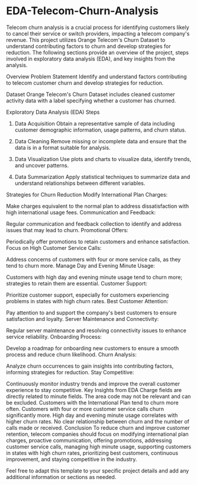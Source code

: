 # EDA-Telecom-Churn-Analysis

Telecom churn analysis is a crucial process for identifying customers likely to cancel their service or switch providers, impacting a telecom company's revenue. This project utilizes Orange Telecom's Churn Dataset to understand contributing factors to churn and develop strategies for reduction. The following sections provide an overview of the project, steps involved in exploratory data analysis (EDA), and key insights from the analysis.

Overview
Problem Statement
Identify and understand factors contributing to telecom customer churn and develop strategies for reduction.

Dataset
Orange Telecom's Churn Dataset includes cleaned customer activity data with a label specifying whether a customer has churned.

Exploratory Data Analysis (EDA) Steps
1. Data Acquisition
Obtain a representative sample of data including customer demographic information, usage patterns, and churn status.

2. Data Cleaning
Remove missing or incomplete data and ensure that the data is in a format suitable for analysis.

3. Data Visualization
Use plots and charts to visualize data, identify trends, and uncover patterns.

4. Data Summarization
Apply statistical techniques to summarize data and understand relationships between different variables.

Strategies for Churn Reduction
Modify International Plan Charges:

Make charges equivalent to the normal plan to address dissatisfaction with high international usage fees.
Communication and Feedback:

Regular communication and feedback collection to identify and address issues that may lead to churn.
Promotional Offers:

Periodically offer promotions to retain customers and enhance satisfaction.
Focus on High Customer Service Calls:

Address concerns of customers with four or more service calls, as they tend to churn more.
Manage Day and Evening Minute Usage:

Customers with high day and evening minute usage tend to churn more; strategies to retain them are essential.
Customer Support:

Prioritize customer support, especially for customers experiencing problems in states with high churn rates.
Best Customer Attention:

Pay attention to and support the company's best customers to ensure satisfaction and loyalty.
Server Maintenance and Connectivity:

Regular server maintenance and resolving connectivity issues to enhance service reliability.
Onboarding Process:

Develop a roadmap for onboarding new customers to ensure a smooth process and reduce churn likelihood.
Churn Analysis:

Analyze churn occurrences to gain insights into contributing factors, informing strategies for reduction.
Stay Competitive:

Continuously monitor industry trends and improve the overall customer experience to stay competitive.
Key Insights from EDA
Charge fields are directly related to minute fields.
The area code may not be relevant and can be excluded.
Customers with the International Plan tend to churn more often.
Customers with four or more customer service calls churn significantly more.
High day and evening minute usage correlates with higher churn rates.
No clear relationship between churn and the number of calls made or received.
Conclusion
To reduce churn and improve customer retention, telecom companies should focus on modifying international plan charges, proactive communication, offering promotions, addressing customer service calls, managing high minute usage, supporting customers in states with high churn rates, prioritizing best customers, continuous improvement, and staying competitive in the industry.

Feel free to adapt this template to your specific project details and add any additional information or sections as needed.







